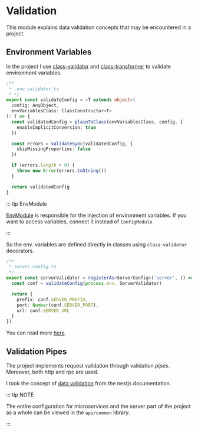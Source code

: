 # Validation

This module explains data validation concepts that may be encountered in a project.

## Environment Variables

In the project I use [class-validator](https://github.com/typestack/class-validator)
and [class-transformer](https://github.com/typestack/class-transformer) to validate environment variables.

```ts
/**
 * .env.validator.ts
 * */
export const validateConfig = <T extends object>(
  config: AnyObject,
  envVariablesClass: ClassConstructor<T>
): T => {
  const validatedConfig = plainToClass(envVariablesClass, config, {
    enableImplicitConversion: true
  })

  const errors = validateSync(validatedConfig, {
    skipMissingProperties: false
  })

  if (errors.length > 0) {
    throw new Error(errors.toString())
  }

  return validatedConfig
}
```

::: tip EnvModule

[EnvModule](https://github.com/Gearonix/code-gear/blob/master/packages/api/common/src/modules/env/env.module.ts) 
is responsible for the injection of environment variables. If you want to access variables, 
connect it instead of `ConfigModule`.

:::

So the env. variables are defined directly in classes using `class-validator` decorators.

```ts
/**
 * server.config.ts
 */
export const serverValidator = registerAs<ServerConfig>('server', () => {
  const conf = validateConfig(process.env, ServerValidator)

  return {
    prefix: conf.SERVER_PREFIX,
    port: Number(conf.SERVER_PORT),
    url: conf.SERVER_URL
  }
})

```

You can read more [here](https://docs.nestjs.com/techniques/configuration#custom-validate-function).

## Validation Pipes

The project implements request validation through validation *pipes*. Moreover, both http and rpc are used.

I took the concept of [data validation](https://docs.nestjs.com/pipes#class-validator) from the nestjs documentation.

::: tip NOTE

The entire configuration for microservices and the server part of the project
as a whole can be viewed in the `api/common` library.

:::
